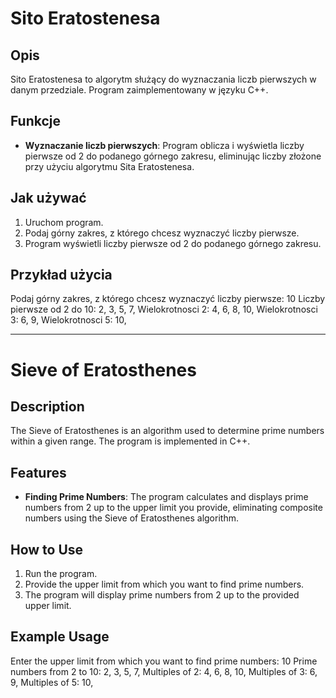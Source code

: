 # Sito Eratostenesa

## Opis

Sito Eratostenesa to algorytm służący do wyznaczania liczb pierwszych w danym przedziale. Program zaimplementowany w języku C++.

## Funkcje

- **Wyznaczanie liczb pierwszych**: Program oblicza i wyświetla liczby pierwsze od 2 do podanego górnego zakresu, eliminując liczby złożone przy użyciu algorytmu Sita Eratostenesa.

## Jak używać

1. Uruchom program.
2. Podaj górny zakres, z którego chcesz wyznaczyć liczby pierwsze.
3. Program wyświetli liczby pierwsze od 2 do podanego górnego zakresu.

## Przykład użycia

Podaj górny zakres, z którego chcesz wyznaczyć liczby pierwsze:
10
Liczby pierwsze od 2 do 10:
2, 3, 5, 7,
Wielokrotnosci 2:
4, 6, 8, 10,
Wielokrotnosci 3:
6, 9,
Wielokrotnosci 5:
10,

***

# Sieve of Eratosthenes

## Description

The Sieve of Eratosthenes is an algorithm used to determine prime numbers within a given range. The program is implemented in C++.

## Features

- **Finding Prime Numbers**: The program calculates and displays prime numbers from 2 up to the upper limit you provide, eliminating composite numbers using the Sieve of Eratosthenes algorithm.

## How to Use

1. Run the program.
2. Provide the upper limit from which you want to find prime numbers.
3. The program will display prime numbers from 2 up to the provided upper limit.

## Example Usage

Enter the upper limit from which you want to find prime numbers:
10
Prime numbers from 2 to 10:
2, 3, 5, 7,
Multiples of 2:
4, 6, 8, 10,
Multiples of 3:
6, 9,
Multiples of 5:
10,
